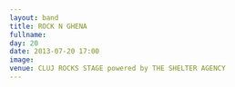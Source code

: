 ```yaml
---
layout: band
title: ROCK N GHENA
fullname: 
day: 20
date: 2013-07-20 17:00
image: 
venue: CLUJ ROCKS STAGE powered by THE SHELTER AGENCY
---
```



